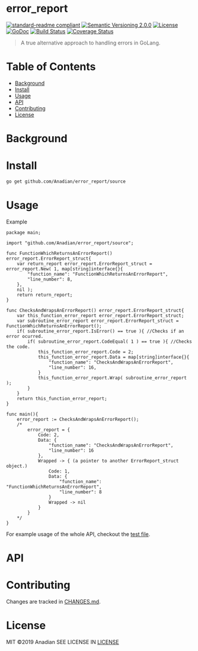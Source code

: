 # error_report
[![standard-readme compliant](https://img.shields.io/badge/readme%20style-standard-brightgreen.svg?style=flat-square)](https://github.com/RichardLitt/standard-readme)
[![Semantic Versioning 2.0.0](https://img.shields.io/badge/semver-2.0.0-brightgreen?style=flat-square)](https://semver.org/spec/v2.0.0.html)
[![License](https://img.shields.io/github/license/Anadian/error_report)](https://github.com/Anadian/error_report/Documents/LICENSE)
[![GoDoc](https://godoc.org/github.com/Anadian/error_report/source?status.svg)](https://godoc.org/github.com/Anadian/error_report/source)
[![Build Status](https://travis-ci.org/Anadian/error_report.svg?branch=master)](https://travis-ci.org/Anadian/error_report)
[![Coverage Status](https://coveralls.io/repos/github/Anadian/error_report/badge.svg?branch=master)](https://coveralls.io/github/Anadian/error_report?branch=master)

> A true alternative approach to handling errors in GoLang.
# Table of Contents
- [Background](#Background)
- [Install](#Install)
- [Usage](#Usage)
- [API](#API)
- [Contributing](#Contributing)
- [License](#License)
# Background
# Install
```bash
go get github.com/Anadian/error_report/source
```
# Usage
Example
```golang
package main;

import "github.com/Anadian/error_report/source";

func FunctionWhichReturnsAnErrorReport() error_report.ErrorReport_struct{
	var return_report error_report.ErrorReport_struct = error_report.New( 1, map[string]interface{}{
		"function_name": "FunctionWhichReturnsAnErrorReport",
		"line_number": 8,
	},
	nil );
	return return_report;
}

func ChecksAndWrapsAnErrorReport() error_report.ErrorReport_struct{
	var this_function_error_report error_report.ErrorReport_struct;
	var subroutine_error_report error_report.ErrorReport_struct = FunctionWhichReturnsAnErrorReport();
	if( subroutine_error_report.IsError() == true ){ //Checks if an error ocurred.
		if( subroutine_error_report.CodeEqual( 1 ) == true ){ //Checks the code.
			this_function_error_report.Code = 2;
			this_function_error_report.Data = map[string]interface{}{
				"function_name": "ChecksAndWrapsAnErrorReport",
				"line_number": 16,
			}
			this_function_error_report.Wrap( subroutine_error_report );
		}
	}
	return this_function_error_report;
}

func main(){
	error_report := ChecksAndWrapsAnErrorReport();
	/*
		error_report = {
			Code: 2,
			Data: {
				"function_name": "ChecksAndWrapsAnErrorReport",
				"line_number": 16
			},
			Wrapped -> { (a pointer to another ErrorReport_struct object.)
				Code: 1,
				Data: {
					"function_name": "FunctionWhichReturnsAnErrorReport",
					"line_number": 8
				}
				Wrapped -> nil
			}
		}
	*/
}
```
For example usage of the whole API, checkout the [test file](source/error_report_test.go).
# API
# Contributing
Changes are tracked in [CHANGES.md](CHANGES.md).
# License
MIT ©2019 Anadian
SEE LICENSE IN [LICENSE](LICENSE)
